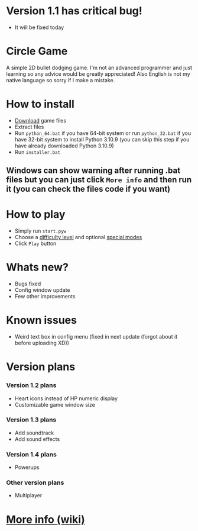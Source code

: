 # Version 1.1 has critical bug!
- It will be fixed today

# Circle Game
A simple 2D bullet dodging game. I'm not an advanced programmer and just learning so any advice would be greatly appreciated! Also English is not my native language so sorry if I make a mistake.

# How to install
- [Download](https://github.com/vDeresh/Circle_Game/archive/refs/heads/v1.1.zip) game files
- Extract files
- Run `python_64.bat` if you have 64-bit system or run `python_32.bat` if you have 32-bit system to install Python 3.10.9 (you can skip this step if you have already downloaded Python 3.10.9)
- Run `installer.bat`
## Windows can show warning after running .bat files but you can just click `More info` and then run it (you can check the files code if you want)

# How to play
- Simply run `start.pyw`
- Choose a [difficulty level](https://github.com/vDeresh/Circle_Game/wiki/Home/#difficulty-levels) and optional [special modes](https://github.com/vDeresh/Circle_Game/wiki#special-modes)
- Click `Play` button

# Whats new?
- Bugs fixed
- Config window update
- Few other improvements

# Known issues
- Weird text box in config menu (fixed in next update (forgot about it before uploading XD))

# Version plans

### Version 1.2 plans
- Heart icons instead of HP numeric display
- Customizable game window size

### Version 1.3 plans
- Add soundtrack
- Add sound effects

### Version 1.4 plans
- Powerups

### Other version plans
- Multiplayer

# [More info (wiki)](https://github.com/vDeresh/Circle_Game/wiki)
